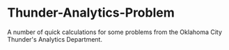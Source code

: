 # Thunder-Analytics-Problem

A number of quick calculations for some problems from the Oklahoma City Thunder's Analytics Department.
